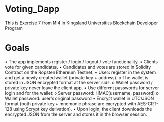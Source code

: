 # Voting_Dapp
This is Exercise 7 from MI4 in Kingsland Universities Blockchain Developer Program

# Goals
  • The app implements register / login / logout / vote functionality.
  • Clients vote for given candidates.
  • Candidates and votes are stored in Solidity Contract on the Ropsten Ethereum Testnet.
  • Users register in the system and get a newly created wallet (private key + address).
       o The wallet is stored in JSON encrypted format at the server side.
       o Wallet password / private key never leave the client app.
  • Use different passwords for server login and for the wallet:
       o Server password: HMAC(username, password)
       o Wallet password: user's original password
• Encrypt wallet in UTC/JSON format (both private key + mnemonic phrase are encrypted with AES-CRT- 128 using Scrypt key derivation).
• Upon login, the client downloads the encrypted JSON from the server and stores it in the browser session.
